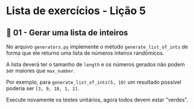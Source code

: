 # Lista de exercícios - Lição 5

## :star2:	01 - Gerar uma lista de inteiros

No arquivo `generators.py` implemente o método `generate_list_of_ints` de forma que ele returno uma lista de números inteiros randômicos.

A lista deverá ter o tamanho de `length` e os números gerados não podem ser maiores que `max_number`.

Por exemplo, para `generate_list_of_ints(5, 10)` um resultado possível poderia ser `[3, 9, 10, 1, 2]`.

Execute novamente os testes unitários, agora todos devem estar "verdes".
